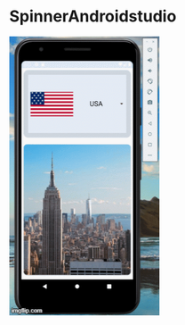 # SpinnerAndroidstudio
<p><img align="center" alt="GIF" src="https://github.com/veelected/SpinnerAndroidstudio/blob/master/country.gif" width="270" height="500" /></p>
